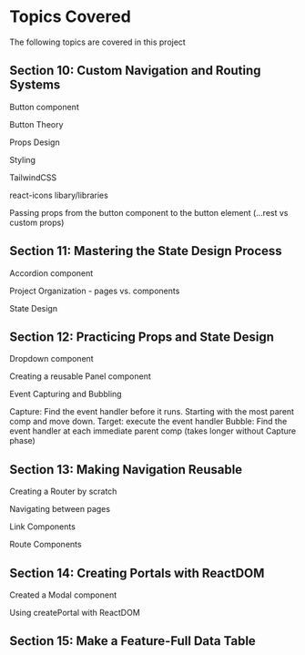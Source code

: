 # Topics Covered

The following topics are covered in this project

## Section 10: Custom Navigation and Routing Systems

Button component

Button Theory

Props Design

Styling

TailwindCSS

react-icons libary/libraries

Passing props from the button component to the button element (...rest vs custom props)

## Section 11: Mastering the State Design Process

Accordion component

Project Organization - pages vs. components

State Design

## Section 12: Practicing Props and State Design

Dropdown component

Creating a reusable Panel component

Event Capturing and Bubbling

Capture: Find the event handler before it runs. Starting with the most parent comp and move down.
Target: execute the event handler
Bubble: Find the event handler at each immediate parent comp (takes longer without Capture phase)

## Section 13: Making Navigation Reusable

Creating a Router by scratch

Navigating between pages

Link Components

Route Components

## Section 14: Creating Portals with ReactDOM

Created a Modal component

Using createPortal with ReactDOM

## Section 15: Make a Feature-Full Data Table
